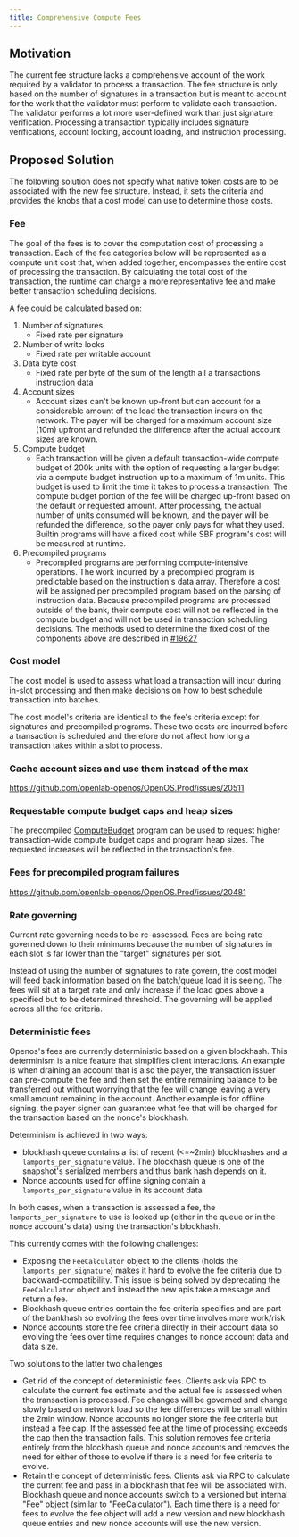 ```yaml
---
title: Comprehensive Compute Fees
---
```


## Motivation

The current fee structure lacks a comprehensive account of the work required by
a validator to process a transaction.  The fee structure is only based on the
number of signatures in a transaction but is meant to account for the work that
the validator must perform to validate each transaction.  The validator performs
a lot more user-defined work than just signature verification.  Processing a
transaction typically includes signature verifications, account locking, account
loading, and instruction processing.

## Proposed Solution

The following solution does not specify what native token costs are to be
associated with the new fee structure.  Instead, it sets the criteria and
provides the knobs that a cost model can use to determine those costs.

### Fee

The goal of the fees is to cover the computation cost of processing a
transaction.  Each of the fee categories below will be represented as a compute
unit cost that, when added together, encompasses the entire cost of processing
the transaction.  By calculating the total cost of the transaction, the runtime
can charge a more representative fee and make better transaction scheduling
decisions.

A fee could be calculated based on:

1. Number of signatures
   - Fixed rate per signature
2. Number of write locks
   - Fixed rate per writable account
3. Data byte cost
   - Fixed rate per byte of the sum of the length all a transactions instruction
     data
4. Account sizes
   - Account sizes can't be known up-front but can account for a considerable
     amount of the load the transaction incurs on the network.  The payer will
     be charged for a maximum account size (10m) upfront and refunded the
     difference after the actual account sizes are known.
5. Compute budget
   - Each transaction will be given a default transaction-wide compute budget of
     200k units with the option of requesting a larger budget via a compute
     budget instruction up to a maximum of 1m units.  This budget is used to
     limit the time it takes to process a transaction.  The compute budget
     portion of the fee will be charged up-front based on the default or
     requested amount.  After processing, the actual number of units consumed
     will be known, and the payer will be refunded the difference, so the payer
     only pays for what they used.  Builtin programs will have a fixed cost
     while SBF program's cost will be measured at runtime.
6. Precompiled programs
   - Precompiled programs are performing compute-intensive operations.  The work
     incurred by a precompiled program is predictable based on the instruction's
     data array.  Therefore a cost will be assigned per precompiled program
     based on the parsing of instruction data.  Because precompiled programs are
     processed outside of the bank, their compute cost will not be reflected in
     the compute budget and will not be used in transaction scheduling
     decisions. The methods used to determine the fixed cost of the components
     above are described in
     [#19627](https://github.com/openlab-openos/OpenOS.Prod/issues/19627)

### Cost model

The cost model is used to assess what load a transaction will incur during
in-slot processing and then make decisions on how to best schedule transaction
into batches.

The cost model's criteria are identical to the fee's criteria except for
signatures and precompiled programs.  These two costs are incurred before a
transaction is scheduled and therefore do not affect how long a transaction
takes within a slot to process.

### Cache account sizes and use them instead of the max

https://github.com/openlab-openos/OpenOS.Prod/issues/20511

### Requestable compute budget caps and heap sizes

The precompiled
[ComputeBudget](https://github.com/openlab-openos/OpenOS.Prod/blob/00929f836348d76cb3503d0ba5f76f0d275bcc66/sdk/src/compute_budget.rs#L34)
program can be used to request higher transaction-wide compute budget caps and
program heap sizes.  The requested increases will be reflected in the
transaction's fee.

### Fees for precompiled program failures

https://github.com/openlab-openos/OpenOS.Prod/issues/20481

### Rate governing

Current rate governing needs to be re-assessed.  Fees are being rate
governed down to their minimums because the number of signatures in each slot is
far lower than the "target" signatures per slot.

Instead of using the number of signatures to rate govern, the cost model will
feed back information based on the batch/queue load it is seeing.  The fees will
sit at a target rate and only increase if the load goes above a specified but to
be determined threshold.  The governing will be applied across all the fee
criteria.

### Deterministic fees

Openos's fees are currently deterministic based on a given blockhash.  This
determinism is a nice feature that simplifies client interactions.  An example
is when draining an account that is also the payer, the transaction issuer can
pre-compute the fee and then set the entire remaining balance to be transferred
out without worrying that the fee will change leaving a very small amount
remaining in the account.  Another example is for offline signing, the payer
signer can guarantee what fee that will be charged for the transaction based on
the nonce's blockhash.

Determinism is achieved in two ways:
- blockhash queue contains a list of recent (<=~2min) blockhashes and a
  `lamports_per_signature` value.  The blockhash queue is one of the snapshot's
  serialized members and thus bank hash depends on it.
- Nonce accounts used for offline signing contain a `lamports_per_signature`
  value in its account data

In both cases, when a transaction is assessed a fee, the
`lamports_per_signature` to use is looked up (either in the queue or in the
nonce account's data) using the transaction's blockhash.

This currently comes with the following challenges:
- Exposing the `FeeCalculator` object to the clients (holds the
  `lamports_per_signature`) makes it hard to evolve the fee criteria due to
  backward-compatibility.  This issue is being solved by deprecating the
  `FeeCalculator` object and instead the new apis take a message and return a
  fee.
- Blockhash queue entries contain the fee criteria specifics and are part of the
  bankhash so evolving the fees over time involves more work/risk
- Nonce accounts store the fee criteria directly in their account data so
  evolving the fees over time requires changes to nonce account data and data
  size.

Two solutions to the latter two challenges
- Get rid of the concept of deterministic fees.  Clients ask via RPC to
  calculate the current fee estimate and the actual fee is assessed when the
  transaction is processed.  Fee changes will be governed and change slowly
  based on network load so the fee differences will be small within the 2min
  window.  Nonce accounts no longer store the fee criteria but instead a fee
  cap.  If the assessed fee at the time of processing exceeds the cap then the
  transaction fails.  This solution removes fee criteria entirely from the
  blockhash queue and nonce accounts and removes the need for either of those to
  evolve if there is a need for fee criteria to evolve.
- Retain the concept of deterministic fees.  Clients ask via RPC to calculate
  the current fee and pass in a blockhash that fee will be associated with.
  Blockhash queue and nonce accounts switch to a versioned but internal "Fee"
  object (similar to "FeeCalculator").  Each time there is a need for fees to
  evolve the fee object will add a new version and new blockhash queue entries
  and new nonce accounts will use the new version.
